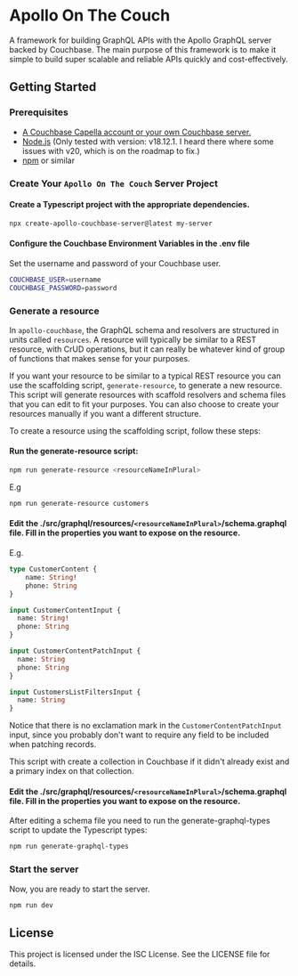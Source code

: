 # Apollo On The Couch

A framework for building GraphQL APIs with the Apollo GraphQL server backed by Couchbase. The main purpose of this 
framework is to make it simple to build super scalable and reliable APIs quickly and cost-effectively. 

## Getting Started

### Prerequisites 
* [A Couchbase Capella account or your own Couchbase server.](https://www.couchbase.com/downloads) 
* [Node.js](https://nodejs.org/en/download) (Only tested with version: v18.12.1. I heard there where some issues with v20, which is on the roadmap to fix.)
* [npm](https://docs.npmjs.com/downloading-and-installing-node-js-and-npm) or similar

### Create Your `Apollo On The Couch` Server Project

#### Create a Typescript project with the appropriate dependencies.
```bash
npx create-apollo-couchbase-server@latest my-server
```

#### Configure the Couchbase Environment Variables in the .env file
Set the username and password of your Couchbase user. 
```bash
COUCHBASE_USER=username
COUCHBASE_PASSWORD=password
```

### Generate a resource 
In `apollo-couchbase`, the GraphQL schema and resolvers are structured in units called `resources`. A resource will typically be similar to a REST resource, with CrUD operations, but it can really be whatever kind of group of functions that makes sense for your purposes.  

If you want your resource to be similar to a typical REST resource you can use the scaffolding script, `generate-resource`, to generate a new resource. This script will generate resources with scaffold resolvers and schema files that you can edit to fit your purposes. You can also choose to create your resources manually if you want a different structure. 

To create a resource using the scaffolding script, follow these steps:

#### Run the generate-resource script:
```bash
npm run generate-resource <resourceNameInPlural>
```

E.g
```bash
npm run generate-resource customers
```

#### Edit the ./src/graphql/resources/`<resourceNameInPlural>`/schema.graphql file. Fill in the properties you want to expose on the resource.
E.g.
```graphql
type CustomerContent {
    name: String!
    phone: String
}

input CustomerContentInput {
  name: String!
  phone: String
}

input CustomerContentPatchInput {
  name: String
  phone: String
}

input CustomersListFiltersInput {
  name: String
}
```
Notice that there is no exclamation mark in the `CustomerContentPatchInput` input, since you probably don't want to require any field to be included when patching records. 

This script with create a collection in Couchbase if it didn't already exist and a primary index on that collection. 

#### Edit the ./src/graphql/resources/`<resourceNameInPlural>`/schema.graphql file. Fill in the properties you want to expose on the resource.
After editing a schema file you need to run the generate-graphql-types script to update the Typescript types:
```bash
npm run generate-graphql-types
```

### Start the server
Now, you are ready to start the server. 

```bash
npm run dev
```

## License
This project is licensed under the ISC License. See the LICENSE file for details.
